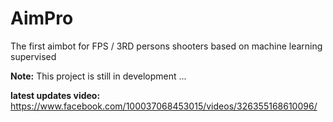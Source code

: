 # AimPro
The first aimbot for FPS / 3RD persons shooters based on machine learning supervised

**Note:**
This project is still in development ...

**latest updates video:**
https://www.facebook.com/100037068453015/videos/326355168610096/
